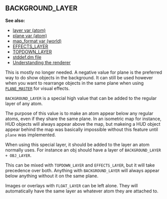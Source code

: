 ## BACKGROUND_LAYER
**See also:**
*   [layer var (atom)](/atom/var/layer)
*   [plane var (atom)](/atom/var/plane)
*   [map_format var (world)](/world/var/map_format)
*   [EFFECTS_LAYER](/%7Bnotes%7D/EFFECTS_LAYER)
*   [TOPDOWN_LAYER](/%7Bnotes%7D/TOPDOWN_LAYER)
*   [stddef.dm file](/%7B%7Bappendix%7D%7D/stddef%2edm)
*   [Understanding the renderer](/%7Bnotes%7D/renderer)


This is mostly no longer needed. A negative value for plane is
the preferred way to do show objects in the background. It can still be
used however when you want to rearrange objects in the same plane when
using [`PLANE_MASTER`](/atom/var/appearance_flags) for visual
effects. 

`BACKGROUND_LAYER` is a special high value that can be
added to the regular layer of any atom. 

The purpose of this
value is to make an atom appear below any regular atoms, even if they
share the same plane. In an isometric map for instance, HUD objects will
always appear above the map, but makeing a HUD object appear behind the
map was basically impossible without this feature until `plane` was
implemented. 

When using this special layer, it should be added
to the layer an atom normally uses. For instance an obj should have a
layer of `BACKGROUND_LAYER + OBJ_LAYER`. 

This can be mixed with
`TOPDOWN_LAYER` and `EFFECTS_LAYER`, but it will take precedence over
both. Anything with `BACKGROUND_LAYER` will always appear below anything
without it on the same plane. 

Images or overlays with
`FLOAT_LAYER` can be left alone. They will automatically have the same
layer as whatever atom they are attached to.